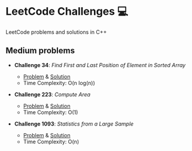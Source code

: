 # LeetCode Challenges 💻
LeetCode problems and solutions in C++

## Medium problems
- **Challenge 34**: *Find First and Last Position of Element in Sorted Array*
  - [Problem](https://leetcode.com/problems/find-first-and-last-position-of-element-in-sorted-array/) & [Solution](https://github.com/matuneville/LeetCode-challenges/blob/main/FindFirstAndLastPositionFfElementinSortedArray.cpp)
  - Time Complexity: O(n log(n))
  
- **Challenge 223**: *Compute Area*
  - [Problem](https://leetcode.com/problems/rectangle-area/) & [Solution](https://github.com/matuneville/LeetCode-challenges/blob/main/RectangleArea.cpp)
  - Time Complexity: O(1)

- **Challenge 1093**: *Statistics from a Large Sample*
  - [Problem](https://leetcode.com/problems/statistics-from-a-large-sample) & [Solution](https://github.com/matuneville/LeetCode-challenges/blob/main/StatisticsFromALargeSample.cpp)
  - Time Complexity: O(n)

